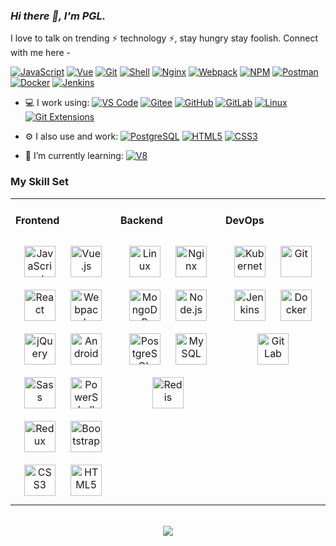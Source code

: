 <!-- <link rel="stylesheet" type="text/css" href="./beautiful.css"> -->

### _Hi there 👋, I'm PGL._

I love to talk on trending ⚡ technology ⚡, stay hungry stay foolish. Connect with me here -

  [![JavaScript](https://img.shields.io/badge/JavaScript-000000?logo=JavaScript&logoColor=FFCA28)](https://www.guxiaobiao.top/)
  [![Vue](https://img.shields.io/badge/Vue.js-35495E?logo=vue.js&logoColor=4FC08D)](https://www.guxiaobiao.top/)
  [![Git](https://img.shields.io/badge/-Git-000000?logo=git&logoColor=FF7043)](https://www.guxiaobiao.top/)
  [![Shell](https://img.shields.io/badge/-Shell-4EC422?logo=Shell&logoColor=FF7043)](https://www.guxiaobiao.top/)
  [![Nginx](https://img.shields.io/badge/-Nginx-F6C915?logo=nginx&logoColor=029137)](https://www.guxiaobiao.top/)
  [![Webpack](https://img.shields.io/badge/-webpack-2B3A42?logo=webpack&logoColor=75AFCC)](https://www.guxiaobiao.top/)
  [![NPM](https://img.shields.io/badge/-NPM-2875E3?logo=npm&logoColor=029137)](https://www.guxiaobiao.top/)
  [![Postman](https://img.shields.io/badge/-Postman-7A1FA2?logo=postman&logoColor=FC8019)](https://www.guxiaobiao.top/)
  [![Docker](https://img.shields.io/badge/docker-20232A?logo=docker&logoColor=61DAFB)](https://www.guxiaobiao.top/)
  [![Jenkins](https://img.shields.io/badge/-Jenkins-F6C915?logo=jenkins&logoColor=F16061)](https://www.guxiaobiao.top/)

- 💻 I work using:
  [![VS Code](https://img.shields.io/badge/-VS%20Code-007ACC?style=plastic&logo=visual-studio-code)](https://www.guxiaobiao.top/)
  [![Gitee](https://img.shields.io/badge/-Gitee-A80025?logo=gitee&logoColor=F16061)](https://www.guxiaobiao.top/)
  [![GitHub](https://img.shields.io/badge/-GitHub-181717?style=plastic&logo=github)](https://www.guxiaobiao.top/)
  [![GitLab](https://img.shields.io/badge/-GitLab-FCA121?style=plastic&logo=gitlab)](https://www.guxiaobiao.top/)
  [![Linux](https://img.shields.io/badge/-Linux-F16061?logo=linux&logoColor=000)](https://www.guxiaobiao.top/)
  [![Git Extensions](https://img.shields.io/badge/-Git%20Extensions-green?logo=git%20extensions&logoColor=DE3929)](https://www.guxiaobiao.top/)

- ⚙️ I also use and work:
  [![PostgreSQL](https://img.shields.io/badge/-PostgreSQL-336791?style=plastic&logo=postgresql)](https://www.guxiaobiao.top/)
  [![HTML5](https://img.shields.io/badge/-HTML5-E34F26?style=plastic&logo=html5&logoColor=white)](https://www.guxiaobiao.top/)
  [![CSS3](https://img.shields.io/badge/-CSS3-1572B6?style=plastic&logo=css3)](https://www.guxiaobiao.top/)

- 🌱 I’m currently learning:
  [![V8](https://img.shields.io/badge/-V8-3DDC84?logo=v8&logoColor=4788F4)](https://www.guxiaobiao.top/)

### My Skill Set
<table><tr><td valign="top" width="33%">


#### Frontend
<div align="center">
<img style="margin: 10px" src="https://profilinator.rishav.dev/skills-assets/javascript-original.svg" alt="JavaScript" height="50" />
<img style="margin: 10px" src="https://profilinator.rishav.dev/skills-assets/vuejs-original-wordmark.svg" alt="Vue.js" height="50" />
<img style="margin: 10px" src="https://profilinator.rishav.dev/skills-assets/react-original-wordmark.svg" alt="React" height="50" />
<img style="margin: 10px" src="https://profilinator.rishav.dev/skills-assets/webpack-original.svg" alt="Webpack" height="50" />
<img style="margin: 10px" src="https://profilinator.rishav.dev/skills-assets/jquery.png" alt="jQuery" height="50" />
<img style="margin: 10px" src="https://profilinator.rishav.dev/skills-assets/android-original-wordmark.svg" alt="Android" height="50" />
<img style="margin: 10px" src="https://profilinator.rishav.dev/skills-assets/sass-original.svg" alt="Sass" height="50" />
<img style="margin: 10px" src="https://profilinator.rishav.dev/skills-assets/powershell.png" alt="PowerShell" height="50" />
<img style="margin: 10px" src="https://profilinator.rishav.dev/skills-assets/redux-original.svg" alt="Redux" height="50" />
<img style="margin: 10px" src="https://profilinator.rishav.dev/skills-assets/bootstrap-plain.svg" alt="Bootstrap" height="50" />
<img style="margin: 10px" src="https://profilinator.rishav.dev/skills-assets/css3-original-wordmark.svg" alt="CSS3" height="50" />
<img style="margin: 10px" src="https://profilinator.rishav.dev/skills-assets/html5-original-wordmark.svg" alt="HTML5" height="50" />
</div>

</td>
<td valign="top" width="33%">

#### Backend
<div align="center">
<img style="margin: 10px" src="https://profilinator.rishav.dev/skills-assets/linux-original.svg" alt="Linux" height="50" />
<img style="margin: 10px" src="https://profilinator.rishav.dev/skills-assets/nginx-original.svg" alt="Nginx" height="50" />
<img style="margin: 10px" src="https://profilinator.rishav.dev/skills-assets/mongodb-original-wordmark.svg" alt="MongoDB" height="50" />
<img style="margin: 10px" src="https://profilinator.rishav.dev/skills-assets/nodejs-original-wordmark.svg" alt="Node.js" height="50" />
<img style="margin: 10px" src="https://profilinator.rishav.dev/skills-assets/postgresql-original-wordmark.svg" alt="PostgreSQL" height="50" />
<img style="margin: 10px" src="https://profilinator.rishav.dev/skills-assets/mysql-original-wordmark.svg" alt="MySQL" height="50" />
<img style="margin: 10px" src="https://profilinator.rishav.dev/skills-assets/redis-original-wordmark.svg" alt="Redis" height="50" />
</div>

</td>
<td valign="top" width="33%">

#### DevOps
<div align="center">
<img style="margin: 10px" src="https://profilinator.rishav.dev/skills-assets/kubernetes-icon.svg" alt="Kubernetes" height="50" />
<img style="margin: 10px" src="https://profilinator.rishav.dev/skills-assets/git-scm-icon.svg" alt="Git" height="50" />
<img style="margin: 10px" src="https://profilinator.rishav.dev/skills-assets/jenkins-icon.svg" alt="Jenkins" height="50" />
<img style="margin: 10px" src="https://profilinator.rishav.dev/skills-assets/docker-original-wordmark.svg" alt="Docker" height="50" />
<img style="margin: 10px" src="https://profilinator.rishav.dev/skills-assets/gitlab.svg" alt="GitLab" height="50" />
</div>
</td>
</tr>
</table>

<br/>
<div align="center">
  <a href="https://raw.githubusercontent.com/all-smile/nav/master/static/images/buymeacoffee.jpg" target="_blank" style="display: inline-block;">
    <img
        src="https://img.shields.io/badge/Donate-Buy%20Me%20A%20Coffee-orange.svg?style=flat-square"
        align="center"
    />
  </a>
</div>
